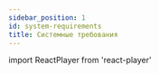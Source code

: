 ```yaml
---
sidebar_position: 1
id: system-requirements
title: Системные требования
---
```

import ReactPlayer from 'react-player'




